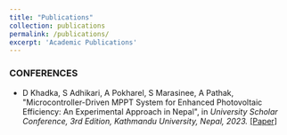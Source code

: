 ```yaml
---
title: "Publications"
collection: publications
permalink: /publications/
excerpt: 'Academic Publications'
---
```

### CONFERENCES <br>

* D Khadka, S Adhikari, A Pokharel, S Marasinee, A Pathak, "Microcontroller-Driven MPPT System for Enhanced Photovoltaic Efficiency: An Experimental Approach in Nepal", in <i> University Scholar Conference, 3rd Edition, Kathmandu University, Nepal, 2023. </i> <a href="https://arxiv.org/abs/2412.06956">[Paper]</a>

  
<!--a href="https://example.com/your-paper.pdf" style="display: inline-block; padding: 1px 2px; background-color: #4CAF50; color: white; text-align: center; text-decoration: none; border-radius: 5px; font-size: 12px;">
Under Review 
</a> -->
